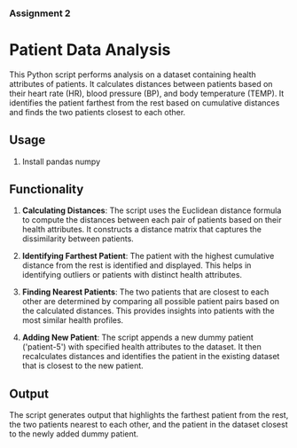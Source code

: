 ### Assignment 2

# Patient Data Analysis

This Python script performs analysis on a dataset containing health attributes of patients. It calculates distances between patients based on their heart rate (HR), blood pressure (BP), and body temperature (TEMP). It identifies the patient farthest from the rest based on cumulative distances and finds the two patients closest to each other.

## Usage

1. Install pandas numpy


## Functionality

1. **Calculating Distances**: The script uses the Euclidean distance formula to compute the distances between each pair of patients based on their health attributes. It constructs a distance matrix that captures the dissimilarity between patients.

2. **Identifying Farthest Patient**: The patient with the highest cumulative distance from the rest is identified and displayed. This helps in identifying outliers or patients with distinct health attributes.

3. **Finding Nearest Patients**: The two patients that are closest to each other are determined by comparing all possible patient pairs based on the calculated distances. This provides insights into patients with the most similar health profiles.

4. **Adding New Patient**: The script appends a new dummy patient ('patient-5') with specified health attributes to the dataset. It then recalculates distances and identifies the patient in the existing dataset that is closest to the new patient.

## Output

The script generates output that highlights the farthest patient from the rest, the two patients nearest to each other, and the patient in the dataset closest to the newly added dummy patient.


